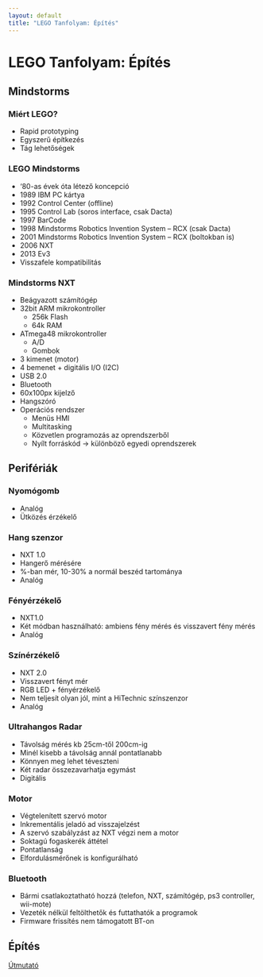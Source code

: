 ```yaml
---
layout: default
title: "LEGO Tanfolyam: Építés"
---
```


# LEGO Tanfolyam: Építés

## Mindstorms

### Miért LEGO?

- Rapid prototyping
- Egyszerű építkezés
- Tág lehetőségek

### LEGO Mindstorms

- ‘80-as évek óta létező koncepció
- 1989 IBM PC kártya
- 1992 Control Center (offline)
- 1995 Control Lab (soros interface, csak Dacta)
- 1997 BarCode
- 1998 Mindstorms Robotics Invention System – RCX (csak Dacta)
- 2001 Mindstorms Robotics Invention System
– RCX (boltokban is)
- 2006 NXT
- 2013 Ev3
- Visszafele kompatibilitás

### Mindstorms NXT

- Beágyazott számítógép
- 32bit ARM mikrokontroller
  + 256k Flash
  + 64k RAM
- ATmega48 mikrokontroller
  + A/D
  + Gombok
- 3 kimenet (motor)
- 4 bemenet + digitális I/O (I2C)
- USB 2.0
- Bluetooth
- 60x100px kijelző
- Hangszóró
- Operációs rendszer
  + Menüs HMI
  + Multitasking
  + Közvetlen programozás az oprendszerből
  + Nyílt forráskód → különböző egyedi oprendszerek

## Perifériák

### Nyomógomb

- Analóg
- Ütközés érzékelő

### Hang szenzor

- NXT 1.0
- Hangerő mérésére
- %-ban mér, 10-30% a normál beszéd tartománya
- Analóg

### Fényérzékelő

- NXT1.0
- Két módban használható: ambiens fény mérés és visszavert fény mérés
- Analóg

### Színérzékelő

- NXT 2.0
- Visszavert fényt mér
- RGB LED + fényérzékelő
- Nem teljesít olyan jól, mint a HiTechnic színszenzor
- Analóg

### Ultrahangos Radar

- Távolság mérés kb 25cm-től 200cm-ig
- Minél kisebb a távolság annál pontatlanabb
- Könnyen meg lehet téveszteni
- Két radar összezavarhatja egymást
- Digitális

### Motor

- Végtelenített szervó motor
- Inkrementális jeladó ad visszajelzést
- A szervó szabályzást az NXT végzi nem a motor
- Soktagú fogaskerék áttétel
- Pontatlanság
- Elfordulásmérőnek is konfigurálható

### Bluetooth

- Bármi csatlakoztatható hozzá (telefon, NXT, számítógép, ps3 controller, wii-mote)
- Vezeték nélkül feltölthetők és futtathatók a programok
- Firmware frissítés nem támogatott BT-on

## Építés

[Útmutató](https://drive.google.com/file/d/0B49FGJ8--FrgVU11N1FBcWtJcjQ/view?usp=sharing)
